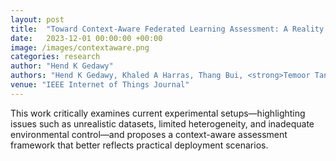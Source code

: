 ```yaml
---
layout: post
title:  "Toward Context-Aware Federated Learning Assessment: A Reality Check"
date:   2023-12-01 00:00:00 +00:00
image: /images/contextaware.png
categories: research
author: "Hend K Gedawy"
authors: "Hend K Gedawy, Khaled A Harras, Thang Bui, <strong>Temoor Tanveer</strong>"
venue: "IEEE Internet of Things Journal"
---
```

This work critically examines current experimental setups—highlighting issues such as unrealistic datasets, limited heterogeneity, and inadequate environmental control—and proposes a context-aware assessment framework that better reflects practical deployment scenarios.
